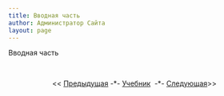 ```yaml
---
title: Вводная часть
author: Администратор Сайта
layout: page
---
```

Вводная часть

&nbsp;

<p style="text-align: center;">
  << <a href="/uchebnik/vvod/">Предыдущая</a> -*- <a href="/uchebnik/">Учебник</a>  -*- <a href="/uchebnik/vvod/istoriya/">Следующая</a>>>
</p>
